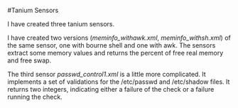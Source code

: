 #Tanium Sensors

I have created three tanium sensors.

I have created two versions (*meminfo_withawk.xml*, *meminfo_withsh.xml*)
of the same sensor, one with bourne shell and one with awk.
The sensors extract some memory values and returns the percent of free real memory and free swap.

The third sensor *passwd_control1.xml* is a little more complicated. It implements a set of validations for the /etc/passwd and /etc/shadow files.
It returns two integers, indicating either a failure of the check or a failure running the check.

